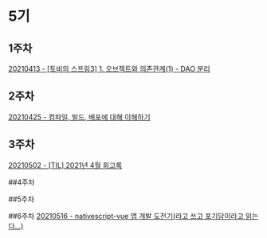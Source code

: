 # 5기

## 1주차

[20210413 - \[토비의 스프링3\] 1. 오브젝트와 의존관계(1) - DAO 분리](https://yuja-kong.tistory.com/entry/%ED%86%A0%EB%B9%84%EC%9D%98-%EC%8A%A4%ED%94%84%EB%A7%813-1-%EC%98%A4%EB%B8%8C%EC%A0%9D%ED%8A%B8%EC%99%80-%EC%9D%98%EC%A1%B4%EA%B4%80%EA%B3%84-1-DAO-%EB%B6%84%EB%A6%AC)

## 2주차
[20210425 - 컴파일, 빌드, 배포에 대해 이해하기](https://yuja-kong.tistory.com/entry/%EC%BB%B4%ED%8C%8C%EC%9D%BC-%EB%B9%8C%EB%93%9C-%EB%B0%B0%ED%8F%AC%EC%97%90-%EB%8C%80%ED%95%B4-%EC%9D%B4%ED%95%B4%ED%95%98%EA%B8%B0)

## 3주차
[20210502 - \[TIL\] 2021년 4월 회고록](https://yuja-kong.tistory.com/entry/TIL-2021%EB%85%84-4%EC%9B%94-%ED%9A%8C%EA%B3%A0%EB%A1%9D)

##4주차

##5주차

##6주차
[20210516 - nativescript-vue 앱 개발 도전기\(라고 쓰고 포기담이라고 읽는다...\)](https://yuja-kong.tistory.com/entry/nativescript-vue-%EC%95%B1-%EA%B0%9C%EB%B0%9C-%EB%8F%84%EC%A0%84%EA%B8%B0%EB%9D%BC%EA%B3%A0-%EC%93%B0%EA%B3%A0-%ED%8F%AC%EA%B8%B0%EB%8B%B4%EC%9D%B4%EB%9D%BC%EA%B3%A0-%EC%9D%BD%EB%8A%94%EB%8B%A4)

